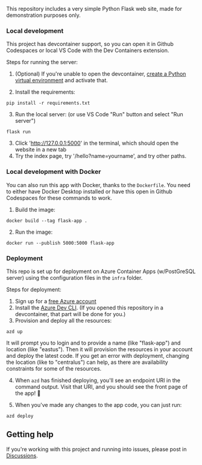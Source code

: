 This repository includes a very simple Python Flask web site, made for demonstration purposes only.

### Local development

This project has devcontainer support, so you can open it in Github Codespaces or local VS Code with the Dev Containers extension. 

Steps for running the server: 

1. (Optional) If you're unable to open the devcontainer, [create a Python virtual environment](https://docs.python.org/3/tutorial/venv.html#creating-virtual-environments) and activate that.

2. Install the requirements:

```shell
pip install -r requirements.txt
```

3. Run the local server: (or use VS Code "Run" button and select "Run server")

```shell
flask run
```

3. Click 'http://127.0.0.1:5000' in the terminal, which should open the website in a new tab
4. Try the index page, try '/hello?name=yourname', and try other paths.


### Local development with Docker

You can also run this app with Docker, thanks to the `Dockerfile`.
You need to either have Docker Desktop installed or have this open in Github Codespaces for these commands to work.

1. Build the image:

```
docker build --tag flask-app .
```

2. Run the image:

```
docker run --publish 5000:5000 flask-app
```

### Deployment

This repo is set up for deployment on Azure Container Apps (w/PostGreSQL server) using the configuration files in the `infra` folder.

Steps for deployment:

1. Sign up for a [free Azure account](https://azure.microsoft.com/free/)
2. Install the [Azure Dev CLI](https://learn.microsoft.com/azure/developer/azure-developer-cli/install-azd). (If you opened this repository in a devcontainer, that part will be done for you.)
3. Provision and deploy all the resources:

```shell
azd up
```

It will prompt you to login and to provide a name (like "flask-app") and location (like "eastus"). Then it will provision the resources in your account and deploy the latest code. If you get an error with deployment, changing the location (like to "centralus") can help, as there are availability constraints for some of the resources.

4. When `azd` has finished deploying, you'll see an endpoint URI in the command output. Visit that URI, and you should see the front page of the app! 🎉

5. When you've made any changes to the app code, you can just run:

```shell
azd deploy
```


## Getting help

If you're working with this project and running into issues, please post in [Discussions](/discussions). 
